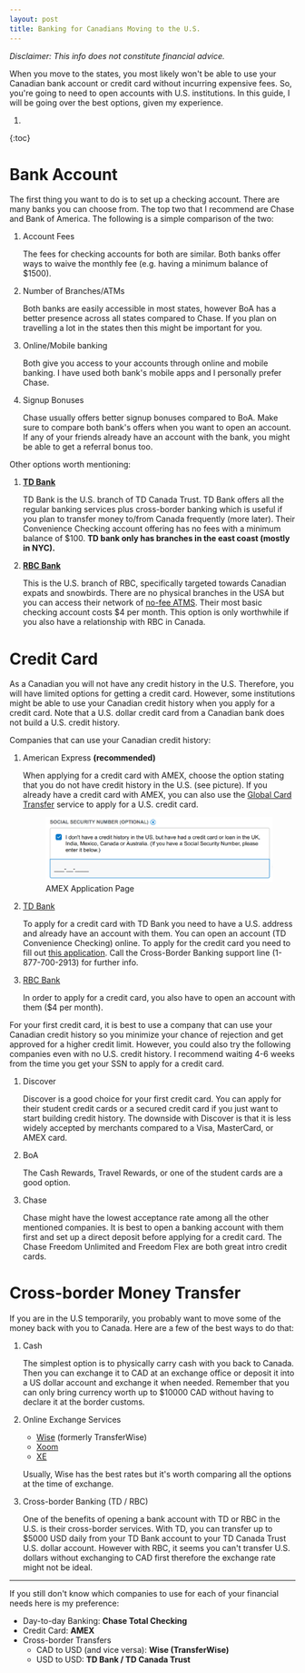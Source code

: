 ```yaml
---
layout: post
title: Banking for Canadians Moving to the U.S.
---
```


*Disclaimer: This info does not constitute financial advice.*


When you move to the states, you most likely won't be able to use your Canadian bank account or credit card without incurring expensive fees. So, you're going to need to open accounts with U.S. institutions. In this guide, I will be going over the best options, given my experience.

1.  
{:toc}

# Bank Account

The first thing you want to do is to set up a checking account. There are many banks you can choose from. The top two that I recommend are Chase and Bank of America. The following is a simple comparison of the two:

1. Account Fees
   
   The fees for checking accounts for both are similar. Both banks offer ways to waive the monthly fee (e.g. having a minimum balance of $1500).

2. Number of Branches/ATMs
   
   Both banks are easily accessible in most states, however BoA has a better presence across all states compared to Chase. If you plan on travelling a lot in the states then this might be important for you. 

3. Online/Mobile banking
   
   Both give you access to your accounts through online and mobile banking. I have used both bank's mobile apps and I personally prefer Chase.

4. Signup Bonuses
   
   Chase usually offers better signup bonuses compared to BoA. Make sure to compare both bank's offers when you want to open an account. If any of your friends already have an account with the bank, you might be able to get a referral bonus too.

Other options worth mentioning:

1. **[TD Bank](https://www.td.com/us/)**
   
   TD Bank is the U.S. branch of TD Canada Trust. TD Bank offers all the regular banking services plus cross-border banking which is useful if you plan to transfer money to/from Canada frequently (more later). Their Convenience Checking account offering has no fees   with a minimum balance of $100. **TD bank only has branches in the east coast (mostly in NYC).**

2. **[RBC Bank](https://www.rbcbank.com)**
   
   This is the U.S. branch of RBC, specifically targeted towards Canadian expats and snowbirds. There are no physical branches in the USA but you can access their network of [no-fee ATMS](https://maps.rbc.com/rbcbank/index.php). Their most basic checking account costs $4 per month. This option is only worthwhile if you also have a relationship with RBC in Canada.

# Credit Card

As a Canadian you will not have any credit history in the U.S. Therefore, you will have limited options for getting a credit card. However, some institutions might be able to use your Canadian credit history when you apply for a credit card. Note that a U.S. dollar credit card from a Canadian bank does not build a U.S. credit history.

Companies that can use your Canadian credit history:

1. American Express **(recommended)**  
   
   When applying for a credit card with AMEX, choose the option stating that you do not have credit history in the U.S. (see picture). If you already have a credit card with AMEX, you can also use the [Global Card Transfer](https://www.americanexpress.com/global-card-transfers/index.shtml) service to apply for a U.S. credit card.

    <figure>
    <img src="/assets/images/posts/banking/amex.png"/>
    <figcaption>AMEX Application Page</figcaption>
    </figure>

2. [TD Bank](https://www.td.com/ca/en/personal-banking/solutions/cross-border-banking/accounts/?tdtab=2)
   
   To apply for a credit card with TD Bank you need to have a U.S. address and already have an account with them. You can open an account (TD Convenience Checking) online. To apply for the credit card you need to fill out [this application](https://www.tdbank.com/exc/pdf/Foreign-National-Application.pdf). Call the Cross-Border Banking support line (1-877-700-2913) for further info.

3. [RBC Bank](https://www.rbcbank.com/cross-border/us-credit-cards.html#newcreditcard)
   
   In order to apply for a credit card, you also have to open an account with them ($4 per month).

For your first credit card, it is best to use a company that can use your Canadian credit history so you minimize your chance of rejection and get approved for a higher credit limit. However, you could also try the following companies even with no U.S. credit history. I recommend waiting 4-6 weeks from the time you get your SSN to apply for a credit card.

1. Discover

   Discover is a good choice for your first credit card. You can apply for their student credit cards or a secured credit card if you just want to start building credit history. The downside with Discover is that it is less widely accepted by merchants compared to a Visa, MasterCard, or AMEX card.

2. BoA
   
   The Cash Rewards, Travel Rewards, or one of the student cards are a good option.
   
3. Chase
   
   Chase might have the lowest acceptance rate among all the other mentioned companies. It is best to open a banking account with them first and set up a direct deposit before applying for a credit card. The Chase Freedom Unlimited and Freedom Flex are both great intro credit cards.


# Cross-border Money Transfer

If you are in the U.S temporarily, you probably want to move some of the money back with you to Canada. Here are a few of the best ways to do that:

1. Cash
   
   The simplest option is to physically carry cash with you back to Canada. Then you can exchange it to CAD at an exchange office or deposit it into a US dollar account and exchange it when needed. Remember that you can only bring currency worth up to $10000 CAD without having to declare it at the border customs.
   
   
2. Online Exchange Services
    - [Wise](//wise.com) (formerly TransferWise)
    - [Xoom](//xoom.com/canada)
    - [XE](//xe.com)
  
   Usually, Wise has the best rates but it's worth comparing all the options at the time of exchange.

3. Cross-border Banking (TD / RBC)
   
    One of the benefits of opening a bank account with TD or RBC in the U.S. is their cross-border services. With TD, you can transfer up to $5000 USD daily from your TD Bank account to your TD Canada Trust U.S. dollar account. However with RBC, it seems you can't transfer U.S. dollars without exchanging to CAD first therefore the exchange rate might not be ideal.

---
If you still don't know which companies to use for each of your financial needs here is my preference:

- Day-to-day Banking: **Chase Total Checking**
- Credit Card: **AMEX**
- Cross-border Transfers
  - CAD to USD (and vice versa): **Wise (TransferWise)**
  - USD to USD: **TD Bank / TD Canada Trust**

